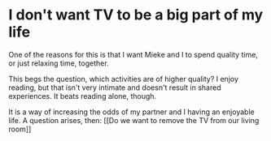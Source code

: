 # I don't want TV to be a big part of my life
One of the reasons for this is that I want Mieke and I to spend quality time, or just relaxing time, together.

This begs the question, which activities are of higher quality? I enjoy reading, but that isn't very intimate and doesn't result in shared experiences. It beats reading alone, though.

It is a way of increasing the odds of my partner and I having an enjoyable life. A question arises, then: [[Do we want to remove the TV from our living room]]

<!-- #Life -->

<!-- {BearID:679D733E-FB6E-4616-8F70-8E53665E866C-15756-00001303BA02518A} -->
